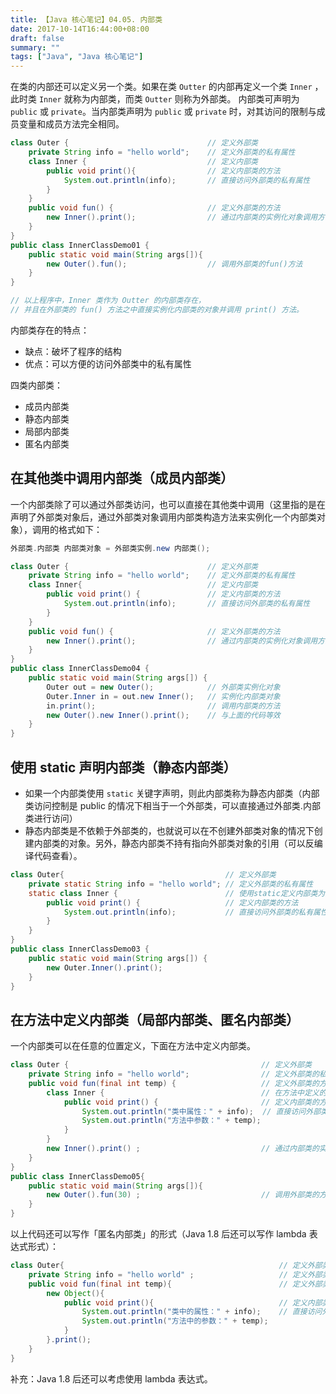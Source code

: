 ```yaml
---
title: 【Java 核心笔记】04.05. 内部类
date: 2017-10-14T16:44:00+08:00
draft: false
summary: ""
tags: ["Java", "Java 核心笔记"]
---
```


在类的内部还可以定义另一个类。如果在类 `Outter` 的内部再定义一个类 `Inner` ，此时类 `Inner` 就称为内部类，而类 `Outter` 则称为外部类。
内部类可声明为 `public` 或 `private`。当内部类声明为 `public` 或 `private` 时，对其访问的限制与成员变量和成员方法完全相同。

```java
class Outer {                               // 定义外部类
    private String info = "hello world";    // 定义外部类的私有属性
    class Inner {                           // 定义内部类
        public void print(){                // 定义内部类的方法
            System.out.println(info);       // 直接访问外部类的私有属性
        }
    }
    public void fun() {                     // 定义外部类的方法
        new Inner().print();                // 通过内部类的实例化对象调用方法
    }
}
public class InnerClassDemo01 {
    public static void main(String args[]){
        new Outer().fun();                  // 调用外部类的fun()方法
    }
}

// 以上程序中，Inner 类作为 Outter 的内部类存在，
// 并且在外部类的 fun() 方法之中直接实例化内部类的对象并调用 print() 方法。
```

内部类存在的特点：
* 缺点：破坏了程序的结构
* 优点：可以方便的访问外部类中的私有属性

四类内部类：
* 成员内部类
* 静态内部类
* 局部内部类
* 匿名内部类

## 在其他类中调用内部类（成员内部类）

一个内部类除了可以通过外部类访问，也可以直接在其他类中调用（这里指的是在声明了外部类对象后，通过外部类对象调用内部类构造方法来实例化一个内部类对象），调用的格式如下：

```java
外部类.内部类 内部类对象 = 外部类实例.new 内部类();
```

```java
class Outer {                               // 定义外部类
    private String info = "hello world";    // 定义外部类的私有属性
    class Inner{                            // 定义内部类
        public void print() {               // 定义内部类的方法
            System.out.println(info);       // 直接访问外部类的私有属性
        }
    }
    public void fun() {                     // 定义外部类的方法
        new Inner().print();                // 通过内部类的实例化对象调用方法
    }
}
public class InnerClassDemo04 {
    public static void main(String args[]) {
        Outer out = new Outer();            // 外部类实例化对象
        Outer.Inner in = out.new Inner();   // 实例化内部类对象
        in.print();                         // 调用内部类的方法
        new Outer().new Inner().print();    // 与上面的代码等效
    }
}
```

## 使用 static 声明内部类（静态内部类）

* 如果一个内部类使用 `static` 关键字声明，则此内部类称为静态内部类（内部类访问控制是 public 的情况下相当于一个外部类，可以直接通过外部类.内部类进行访问）
* 静态内部类是不依赖于外部类的，也就说可以在不创建外部类对象的情况下创建内部类的对象。另外，静态内部类不持有指向外部类对象的引用（可以反编译代码查看）。

```java
class Outer{                                    // 定义外部类
    private static String info = "hello world"; // 定义外部类的私有属性
    static class Inner {                        // 使用static定义内部类为外部类
        public void print() {                   // 定义内部类的方法
            System.out.println(info);           // 直接访问外部类的私有属性
        }
    }
}
public class InnerClassDemo03 {
    public static void main(String args[]) {
        new Outer.Inner().print();
    }
}
```

## 在方法中定义内部类（局部内部类、匿名内部类）

一个内部类可以在任意的位置定义，下面在方法中定义内部类。

```java
class Outer {                                           // 定义外部类
    private String info = "hello world";                // 定义外部类的私有属性
    public void fun(final int temp) {                   // 定义外部类的方法
        class Inner {                                   // 在方法中定义的内部类
            public void print() {                       // 定义内部类的方法
                System.out.println("类中属性：" + info);  // 直接访问外部类的私有属性
                System.out.println("方法中参数：" + temp);
            }
        }
        new Inner().print() ;                           // 通过内部类的实例化对象调用方法
    }
}
public class InnerClassDemo05{
    public static void main(String args[]){
        new Outer().fun(30) ;                           // 调用外部类的方法
    }
}
```

以上代码还可以写作「匿名内部类」的形式（Java 1.8 后还可以写作 lambda 表达式形式）：

```java
class Outer{                                                // 定义外部类
    private String info = "hello world" ;                   // 定义外部类的私有属性
    public void fun(final int temp){                        // 定义外部类的方法
        new Object(){
            public void print(){                            // 定义内部类的方法
                System.out.println("类中的属性：" + info);    // 直接访问外部类的私有属性
                System.out.println("方法中的参数：" + temp);
            }
        }.print();
    }
}
```

补充：Java 1.8 后还可以考虑使用 lambda 表达式。